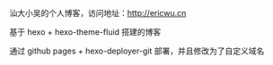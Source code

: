 汕大小吴的个人博客，访问地址：http://ericwu.cn

基于 hexo + hexo-theme-fluid 搭建的博客

通过 github pages + hexo-deployer-git 部署，并且修改为了自定义域名
